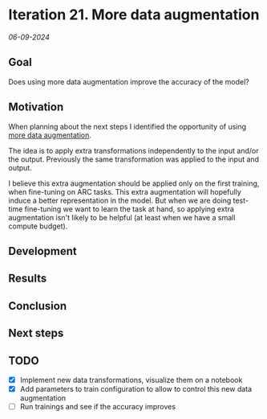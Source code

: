 # Iteration 21. More data augmentation

_06-09-2024_

## Goal

Does using more data augmentation improve the accuracy of the model?

## Motivation

When planning about the next steps I identified the opportunity of using [more data augmentation](Iteration_16_next_steps.md#more-data-augmentation).

The idea is to apply extra transformations independently to the input and/or the output. Previously
the same transformation was applied to the input and output.

I believe this extra augmentation should be applied only on the first training, when fine-tuning on ARC tasks.
This extra augmentation will hopefully induce a better representation in the model. But when we are doing
test-time fine-tuning we want to learn the task at hand, so applying extra augmentation isn't likely to
be helpful (at least when we have a small compute budget).

## Development

## Results

## Conclusion

## Next steps

## TODO

- [x] Implement new data transformations, visualize them on a notebook
- [x] Add parameters to train configuration to allow to control this new data augmentation
- [ ] Run trainings and see if the accuracy improves
